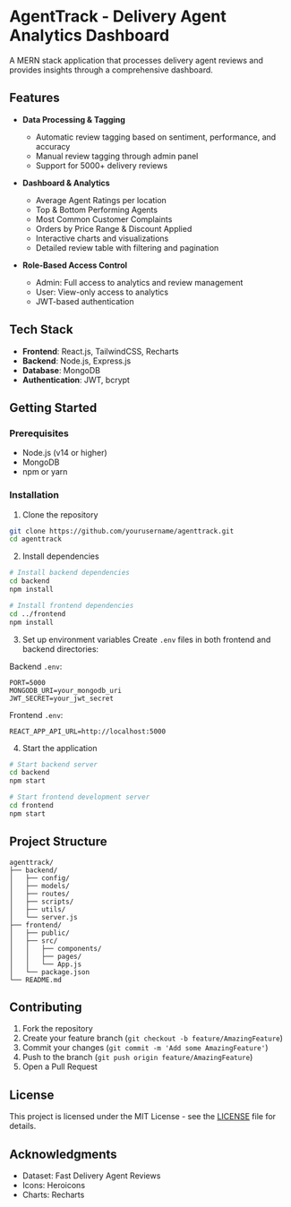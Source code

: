# AgentTrack - Delivery Agent Analytics Dashboard

A MERN stack application that processes delivery agent reviews and provides insights through a comprehensive dashboard.

## Features

- **Data Processing & Tagging**
  - Automatic review tagging based on sentiment, performance, and accuracy
  - Manual review tagging through admin panel
  - Support for 5000+ delivery reviews

- **Dashboard & Analytics**
  - Average Agent Ratings per location
  - Top & Bottom Performing Agents
  - Most Common Customer Complaints
  - Orders by Price Range & Discount Applied
  - Interactive charts and visualizations
  - Detailed review table with filtering and pagination

- **Role-Based Access Control**
  - Admin: Full access to analytics and review management
  - User: View-only access to analytics
  - JWT-based authentication

## Tech Stack

- **Frontend**: React.js, TailwindCSS, Recharts
- **Backend**: Node.js, Express.js
- **Database**: MongoDB
- **Authentication**: JWT, bcrypt

## Getting Started

### Prerequisites

- Node.js (v14 or higher)
- MongoDB
- npm or yarn

### Installation

1. Clone the repository
```bash
git clone https://github.com/yourusername/agenttrack.git
cd agenttrack
```

2. Install dependencies
```bash
# Install backend dependencies
cd backend
npm install

# Install frontend dependencies
cd ../frontend
npm install
```

3. Set up environment variables
Create `.env` files in both frontend and backend directories:

Backend `.env`:
```
PORT=5000
MONGODB_URI=your_mongodb_uri
JWT_SECRET=your_jwt_secret
```

Frontend `.env`:
```
REACT_APP_API_URL=http://localhost:5000
```

4. Start the application
```bash
# Start backend server
cd backend
npm start

# Start frontend development server
cd frontend
npm start
```

## Project Structure

```
agenttrack/
├── backend/
│   ├── config/
│   ├── models/
│   ├── routes/
│   ├── scripts/
│   ├── utils/
│   └── server.js
├── frontend/
│   ├── public/
│   ├── src/
│   │   ├── components/
│   │   ├── pages/
│   │   └── App.js
│   └── package.json
└── README.md
```

## Contributing

1. Fork the repository
2. Create your feature branch (`git checkout -b feature/AmazingFeature`)
3. Commit your changes (`git commit -m 'Add some AmazingFeature'`)
4. Push to the branch (`git push origin feature/AmazingFeature`)
5. Open a Pull Request

## License

This project is licensed under the MIT License - see the [LICENSE](LICENSE) file for details.

## Acknowledgments

- Dataset: Fast Delivery Agent Reviews
- Icons: Heroicons
- Charts: Recharts 